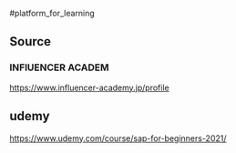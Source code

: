 #platform_for_learning

## Source

### INFlUENCER ACADEM

https://www.influencer-academy.jp/profile

## udemy

https://www.udemy.com/course/sap-for-beginners-2021/
